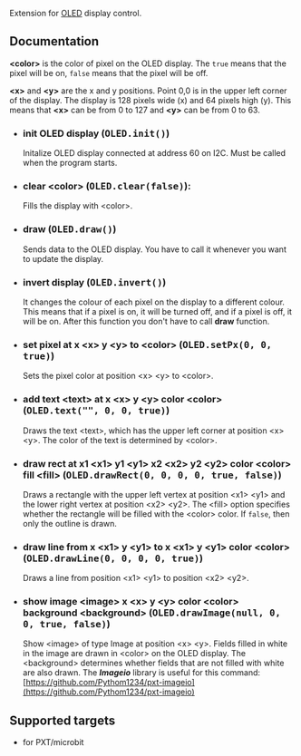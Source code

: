 Extension for [OLED](https://www.elecfreaks.com/learn-en/microbitOctopus/output/octopus_ef03155.html) display control.

## Documentation
**\<color\>** is the color of pixel on the OLED display. The `true` means that the pixel will be on, `false` means that the pixel will be off.

**\<x\>** and **\<y\>** are the x and y positions. Point 0,0 is in the upper left corner of the display. The display is 128 pixels wide (x) and 64 pixels high (y). This means that **\<x\>** can be from 0 to 127 and **\<y\>** can be from 0 to 63.
- ### init OLED display (<kbd>OLED.init()</kbd>)
  Initalize OLED display connected at address 60 on I2C. Must be called when the program starts.
- ### clear \<color\> (<kbd>OLED.clear(false)</kbd>):
  Fills the display with \<color\>.
- ### draw (<kbd>OLED.draw()</kbd>)
  Sends data to the OLED display. You have to call it whenever you want to update the display.
- ### invert display (<kbd>OLED.invert()</kbd>)
  It changes the colour of each pixel on the display to a different colour. This means that if a pixel is on, it will be turned off, and if a pixel is off, it will be on. After this function you don't have to call **draw** function.
- ### set pixel at x \<x\> y \<y\> to \<color\> (<kbd>OLED.setPx(0, 0, true)</kbd>)
  Sets the pixel color at position \<x\> \<y\> to \<color\>.
- ### add text \<text\> at x \<x\> y \<y\> color \<color\> (<kbd>OLED.text("", 0, 0, true)</kbd>)
  Draws the text \<text\>, which has the upper left corner at position \<x\> \<y\>. The color of the text is determined by \<color\>.
- ### draw rect at x1 \<x1\> y1 \<y1\> x2 \<x2\> y2 \<y2\> color \<color\> fill \<fill\> (<kbd>OLED.drawRect(0, 0, 0, 0, true, false)</kbd>)
  Draws a rectangle with the upper left vertex at position \<x1> \<y1> and the lower right vertex at position \<x2> \<y2>. The \<fill> option specifies whether the rectangle will be filled with the \<color> color. If `false`, then only the outline is drawn.
- ### draw line from x \<x1> y \<y1> to x \<x1> y \<y1> color \<color> (<kbd>OLED.drawLine(0, 0, 0, 0, true)</kbd>)
  Draws a line from position \<x1> \<y1> to position \<x2> \<y2>.
- ### show image \<image> x \<x> y \<y> color \<color> background \<background> (<kbd>OLED.drawImage(null, 0, 0, true, false)</kbd>)
  Show \<image> of type Image at position \<x> \<y>. Fields filled in white in the image are drawn in \<color> on the OLED display. The \<background> determines whether fields that are not filled with white are also drawn. The **_Imageio_** library is useful for this command: [https://github.com/Pythom1234/pxt-imageio](https://github.com/Pythom1234/pxt-imageio)


## Supported targets
- for PXT/microbit
